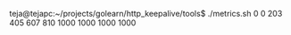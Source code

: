 teja@tejapc:~/projects/golearn/http_keepalive/tools$ ./metrics.sh
0
0
203
405
607
810
1000
1000
1000
1000
